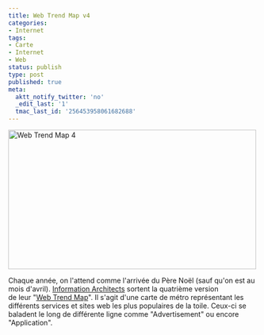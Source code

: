 ```yaml
---
title: Web Trend Map v4
categories:
- Internet
tags:
- Carte
- Internet
- Web
status: publish
type: post
published: true
meta:
  aktt_notify_twitter: 'no'
  _edit_last: '1'
  tmac_last_id: '256453958061682688'
---
```

<img class="alignnone size-full wp-image-1102" title="Web Trend Map 4" src="https://dlgjp9x71cipk.cloudfront.net/2009/04/webtrendmap4.png" alt="Web Trend Map 4" width="500" height="281" />

Chaque année, on l'attend comme l'arrivée du Père Noël (sauf qu'on est au mois d'avril). <a title="Le site de Information Architects" href="https://informationarchitects.jp/">Information Architects</a> sortent la quatrième version de leur "<a title="La carte Web Trend Map" href="https://www.flickr.com/photos/formforce/3409362834/sizes/l/">Web Trend Map</a>". Il s'agit d'une carte de métro représentant les différents services et sites web les plus populaires de la toile. Ceux-ci se baladent le long de différente ligne comme "Advertisement" ou encore "Application".
